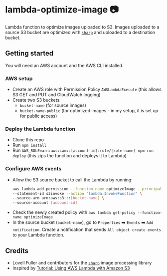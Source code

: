 # lambda-optimize-image :camera:

Lambda function to optimize images uploaded to S3. Images uploaded to a source S3 bucket are optimized with [`sharp`](https://github.com/lovell/sharp) and uploaded to a destination bucket.

## Getting started

You will need an AWS account and the AWS CLI installed.

### AWS setup

- Create an AWS role with Permission Policy `AWSLambdaExecute` (this allows S3 GET and PUT and CloudWatch logging)
- Create two S3 buckets:
  - `bucket-name` (for source images)
  - `bucket-name-public` (for optimized images - in my setup, it is set up for public access)

### Deploy the Lambda function

- Clone this repo
- Run `npm install`
- Run `AWS_ROLE=arn:aws:iam::[account-id]:role/[role-name] npm run deploy` (this zips the function and deploys it to Lambda)

### Configure AWS events

- Allow the S3 source bucket to call the Lambda by running:
  ```bash
  aws lambda add-permission --function-name optimizeImage --principal s3.amazonaws.com \
  --statement-id s3invoke --action "lambda:InvokeFunction" \
  --source-arn arn:aws:s3:::[bucket-name] \
  --source-account [account-id]
  ```
- Check the newly created policy with `aws lambda get-policy --function-name optimizeImage`
- In the source bucket (`bucket-name`), go to `Properties` :arrow_right: `Events` :arrow_right: `Add notification`. Create a notification that sends `All object create events` to your Lambda function.

## Credits

- Lovell Fuller and contributors for the [`sharp`](https://github.com/lovell/sharp) image processing library
- Inspired by [Tutorial: Using AWS Lambda with Amazon S3](https://docs.aws.amazon.com/lambda/latest/dg/with-s3-example.html)
